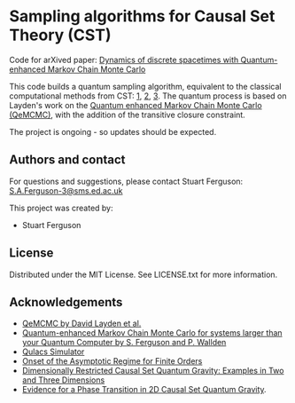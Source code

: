 

# Sampling algorithms for Causal Set Theory (CST)

Code for arXived paper: [Dynamics of discrete spacetimes with Quantum-enhanced Markov Chain Monte Carlo](https://arxiv.org/abs/2506.19538)

This code builds a quantum sampling algorithm, equivalent to the classical computational methods from CST: [1](https://arxiv.org/abs/1504.05902), [2](https://arxiv.org/abs/1908.11647), [3](https://arxiv.org/pdf/1110.6244).
The quantum process is based on Layden's work on the [Quantum enhanced Markov Chain Monte Carlo (QeMCMC)](https://www.nature.com/articles/s41586-023-06095-4), with the addition of the transitive closure constraint.

The project is ongoing - so updates should be expected. 

## Authors and contact
For questions and suggestions, please contact Stuart Ferguson: S.A.Ferguson-3@sms.ed.ac.uk
 
This project was created by:
* Stuart Ferguson


## License

Distributed under the MIT License. See LICENSE.txt for more information.


## Acknowledgements

* [QeMCMC by David Layden et al.](https://www.nature.com/articles/s41586-023-06095-4)
* [Quantum-enhanced Markov Chain Monte Carlo for systems larger than your Quantum Computer by S. Ferguson and P. Wallden](https://arxiv.org/abs/2405.04247)
* [Qulacs Simulator](https://quantum-journal.org/papers/q-2021-10-06-559/)
* [Onset of the Asymptotic Regime for Finite Orders
](https://arxiv.org/abs/1504.05902)
* [Dimensionally Restricted Causal Set Quantum Gravity: Examples in Two and Three Dimensions
](https://arxiv.org/abs/1908.11647)
* [Evidence for a Phase Transition
in 2D Causal Set Quantum Gravity](https://arxiv.org/pdf/1110.6244).










